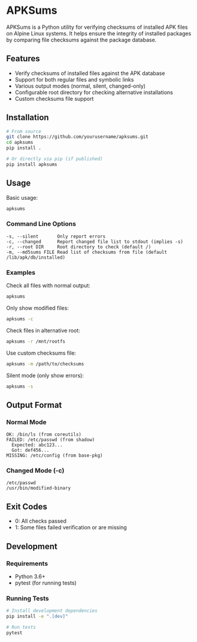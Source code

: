 # APKSums

APKSums is a Python utility for verifying checksums of installed APK files on Alpine Linux systems. It helps ensure the integrity of installed packages by comparing file checksums against the package database.

## Features

- Verify checksums of installed files against the APK database
- Support for both regular files and symbolic links
- Various output modes (normal, silent, changed-only)
- Configurable root directory for checking alternative installations
- Custom checksums file support

## Installation

```bash
# From source
git clone https://github.com/yourusername/apksums.git
cd apksums
pip install .

# Or directly via pip (if published)
pip install apksums
```

## Usage

Basic usage:
```bash
apksums
```

### Command Line Options

```
-s, --silent       Only report errors
-c, --changed      Report changed file list to stdout (implies -s)
-r, --root DIR     Root directory to check (default /)
-m, --md5sums FILE Read list of checksums from file (default /lib/apk/db/installed)
```

### Examples

Check all files with normal output:
```bash
apksums
```

Only show modified files:
```bash
apksums -c
```

Check files in alternative root:
```bash
apksums -r /mnt/rootfs
```

Use custom checksums file:
```bash
apksums -m /path/to/checksums
```

Silent mode (only show errors):
```bash
apksums -s
```

## Output Format

### Normal Mode
```
OK: /bin/ls (from coreutils)
FAILED: /etc/passwd (from shadow)
  Expected: abc123...
  Got: def456...
MISSING: /etc/config (from base-pkg)
```

### Changed Mode (-c)
```
/etc/passwd
/usr/bin/modified-binary
```

## Exit Codes

- 0: All checks passed
- 1: Some files failed verification or are missing

## Development

### Requirements

- Python 3.6+
- pytest (for running tests)

### Running Tests

```bash
# Install development dependencies
pip install -e ".[dev]"

# Run tests
pytest
```
